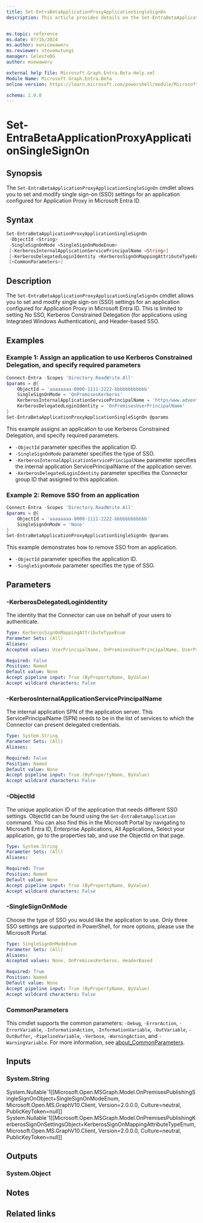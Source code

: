 ```yaml
---
title: Set-EntraBetaApplicationProxyApplicationSingleSignOn
description: This article provides details on the Set-EntraBetaApplicationProxyApplicationSingleSignOn command.


ms.topic: reference
ms.date: 07/16/2024
ms.author: eunicewaweru
ms.reviewer: stevemutungi
manager: CelesteDG
author: msewaweru

external help file: Microsoft.Graph.Entra.Beta-Help.xml
Module Name: Microsoft.Graph.Entra.Beta
online version: https://learn.microsoft.com/powershell/module/Microsoft.Graph.Entra.Beta/Set-EntraBetaApplicationProxyApplicationSingleSignOn

schema: 2.0.0
---
```


# Set-EntraBetaApplicationProxyApplicationSingleSignOn

## Synopsis

The `Set-EntraBetaApplicationProxyApplicationSingleSignOn` cmdlet allows you to set and modify single sign-on (SSO) settings for an application configured for Application Proxy in Microsoft Entra ID.

## Syntax

```powershell
Set-EntraBetaApplicationProxyApplicationSingleSignOn
 -ObjectId <String>
 -SingleSignOnMode <SingleSignOnModeEnum>
 [-KerberosInternalApplicationServicePrincipalName <String>]
 [-KerberosDelegatedLoginIdentity <KerberosSignOnMappingAttributeTypeEnum>]
 [<CommonParameters>]
```

## Description

The `Set-EntraBetaApplicationProxyApplicationSingleSignOn` cmdlet allows you to set and modify single sign-on (SSO) settings for an application configured for Application Proxy in Microsoft Entra ID.
This is limited to setting No SSO, Kerberos Constrained Delegation (for applications using Integrated Windows Authentication), and Header-based SSO.

## Examples

### Example 1:  Assign an application to use Kerberos Constrained Delegation, and specify required parameters

```powershell
Connect-Entra -Scopes 'Directory.ReadWrite.All'
$params = @{
    ObjectId = 'aaaaaaaa-0000-1111-2222-bbbbbbbbbbbb' 
    SingleSignOnMode = 'OnPremisesKerberos' 
    KerberosInternalApplicationServicePrincipalName = 'https/www.adventure-works.com' 
    KerberosDelegatedLoginIdentity = 'OnPremisesUserPrincipalName'
}
Set-EntraBetaApplicationProxyApplicationSingleSignOn @params
```

This example assigns an application to use Kerberos Constrained Delegation, and specify required parameters.

- `-ObjectId` parameter specifies the application ID.
- `-SingleSignOnMode` parameter specifies the type of SSO.
- `-KerberosInternalApplicationServicePrincipalName` parameter specifies the internal application ServicePrincipalName of the application server.
- `-KerberosDelegatedLoginIdentity` parameter specifies the Connector group ID that assigned to this application.

### Example 2: Remove SSO from an application

```powershell
Connect-Entra -Scopes 'Directory.ReadWrite.All'
$params = @{
    ObjectId = 'aaaaaaaa-0000-1111-2222-bbbbbbbbbbbb' 
    SingleSignOnMode = 'None' 
}
Set-EntraBetaApplicationProxyApplicationSingleSignOn @params
```

This example demonstrates how to remove SSO from an application.

- `-ObjectId` parameter specifies the application ID.
- `-SingleSignOnMode` parameter specifies the type of SSO.

## Parameters

### -KerberosDelegatedLoginIdentity

The identity that the Connector can use on behalf of your users to authenticate.

```yaml
Type: KerberosSignOnMappingAttributeTypeEnum
Parameter Sets: (All)
Aliases:
Accepted values: UserPrincipalName, OnPremisesUserPrincipalName, UserPrincipalUsername, OnPremisesUserPrincipalUsername, OnPremisesSAMAccountName

Required: False
Position: Named
Default value: None
Accept pipeline input: True (ByPropertyName, ByValue)
Accept wildcard characters: False
```

### -KerberosInternalApplicationServicePrincipalName

The internal application SPN of the application server.
This ServicePrincipalName (SPN) needs to be in the list of services to which the Connector can present delegated credentials.

```yaml
Type: System.String
Parameter Sets: (All)
Aliases:

Required: False
Position: Named
Default value: None
Accept pipeline input: True (ByPropertyName, ByValue)
Accept wildcard characters: False
```

### -ObjectId

The unique application ID of the application that needs different SSO settings.
ObjectId can be found using the `Get-EntraBetaApplication` command.
You can also find this in the Microsoft Portal by navigating to Microsoft Entra ID, Enterprise Applications, All Applications, Select your application, go to the properties tab, and use the ObjectId on that page.

```yaml
Type: System.String
Parameter Sets: (All)
Aliases:

Required: True
Position: Named
Default value: None
Accept pipeline input: True (ByPropertyName, ByValue)
Accept wildcard characters: False
```

### -SingleSignOnMode

Choose the type of SSO you would like the application to use.
Only three SSO settings are supported in PowerShell, for more options, please use the Microsoft Portal.

```yaml
Type: SingleSignOnModeEnum
Parameter Sets: (All)
Aliases:
Accepted values: None, OnPremisesKerberos, HeaderBased

Required: True
Position: Named
Default value: None
Accept pipeline input: True (ByPropertyName, ByValue)
Accept wildcard characters: False
```

### CommonParameters

This cmdlet supports the common parameters: `-Debug`, `-ErrorAction`, `-ErrorVariable`, `-InformationAction`, `-InformationVariable`, `-OutVariable`, `-OutBuffer`, `-PipelineVariable`, `-Verbose`, `-WarningAction`, and `-WarningVariable`. For more information, see [about_CommonParameters](https://go.microsoft.com/fwlink/?LinkID=113216).

## Inputs

### System.String

System.Nullable\`1\[\[Microsoft.Open.MSGraph.Model.OnPremisesPublishingSingleSignOnObject+SingleSignOnModeEnum, Microsoft.Open.MS.GraphV10.Client, Version=2.0.0.0, Culture=neutral, PublicKeyToken=null\]\] System.Nullable\`1\[\[Microsoft.Open.MSGraph.Model.OnPremisesPublishingKerberosSignOnSettingsObject+KerberosSignOnMappingAttributeTypeEnum, Microsoft.Open.MS.GraphV10.Client, Version=2.0.0.0, Culture=neutral, PublicKeyToken=null\]\]

## Outputs

### System.Object

## Notes

## Related links
